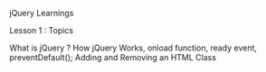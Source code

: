 jQuery Learnings

Lesson 1 : Topics

What is jQuery ?
How jQuery Works,
onload function,
ready event,
preventDefault();
Adding and Removing an HTML Class
